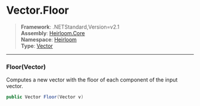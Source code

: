 # Vector.Floor

> **Framework**: .NETStandard,Version=v2.1  
> **Assembly**: [Heirloom.Core][0]  
> **Namespace**: [Heirloom][0]  
> **Type**: [Vector][1]  

--------------------------------------------------------------------------------

### Floor(Vector)

Computes a new vector with the floor of each component of the input vector.

```cs
public Vector Floor(Vector v)
```

[0]: ../Heirloom.Core.md
[1]: Heirloom.Vector.md
